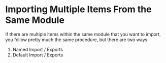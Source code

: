 # Importing Multiple Items From the Same Module

If there are multiple items within the same module that you want to import, you follow pretty much the same procedure, but there are two ways:

1. Named Import / Exports
2. Default Import / Exports
